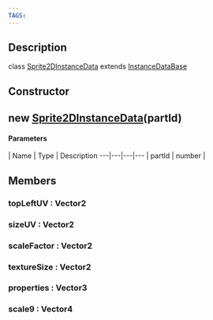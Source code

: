 ```yaml
---
TAGS:
---
```

## Description

class [Sprite2DInstanceData](/classes/2.0/Sprite2DInstanceData) extends [InstanceDataBase](/classes/2.0/InstanceDataBase)



## Constructor

## new [Sprite2DInstanceData](/classes/2.0/Sprite2DInstanceData)(partId)



#### Parameters
 | Name | Type | Description
---|---|---|---
 | partId | number | 

## Members

### topLeftUV : Vector2



### sizeUV : Vector2



### scaleFactor : Vector2



### textureSize : Vector2



### properties : Vector3



### scale9 : Vector4



